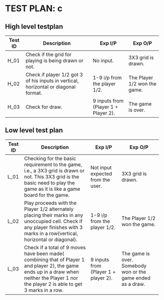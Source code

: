 # TEST PLAN: c

## High level testplan 

|Test ID | Description | Exp I/P | Exp O/P |
|--------|-------------|---------|---------|
|H_01    |  Check if the grid for playing is being drawn or not.           |    No input.     |      3X3 grid is drawn.   |
|H_02    |Check if player 1/2 got 3 of his inputs in vertical, horizontal or diagonal format.             | 1-9  i/p from the player 1/2.      |The Player 1/2 won the game.|
|H_03    | Check for draw.            |   9 inputs from (Player 1 + Player 2).      |     The game is over.    |



## Low level test plan

|Test ID | Description | Exp I/P | Exp O/P |
|--------|-------------|---------|---------|
|L_01    | Checking for the basic requirement to the game, i.e., a 3X3 grid is drawn or not. This 3X3 grid is the basic need to play the game as it is like a game board for the game. |    Not input expected from the user. |  3X3 grid is drawn.  |
|L_02    |  Play proceeds with the Player 1/2 alternately placing their marks in any unoccupied cell. Check if any player finishes  with 3 marks in a row(vertical, horizontal or diagonal). |   1-9  i/p from the player 1/2.       |   The Player 1/2 won the game.      |
|L_03    |   Check if a total of 9 moves have been made( combining that of Player 1 and player 2), the game ends up in a draw when neither the Player 1 nor the player 2 is able to get 3 marks in a row.           |  9 inputs from (Player 1 + player 2).       |                The game is over.       Somebody won or the game ended as a draw. |
